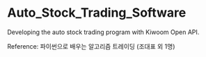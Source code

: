 # Auto_Stock_Trading_Software

Developing the auto stock trading program with Kiwoom Open API. 

Reference: 파이썬으로 배우는 알고리즘 트레이딩 (조대표 외 1명)
